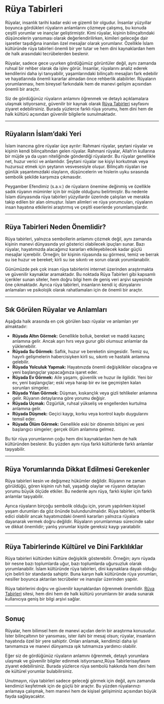 # Rüya Tabirleri

Rüyalar, insanlık tarihi kadar eski ve gizemli bir olgudur. İnsanlar yüzyıllar boyunca gördükleri rüyaların anlamlarını çözmeye çalışmış, bu konuda çeşitli yorumlar ve inançlar geliştirmiştir. Kimi rüyalar, kişinin bilinçaltındaki düşüncelerin yansıması olarak değerlendirilirken, kimileri geleceğe dair işaretler taşıdığına inanılan özel mesajlar olarak yorumlanır. Özellikle İslam kültüründe rüya tabirleri önemli bir yer tutar ve hem dini kaynaklardan hem de halk arasındaki tecrübelerden beslenir. 

Rüyalar, sadece gece uyurken gördüğümüz görüntüler değil, aynı zamanda ruhsal bir rehber olarak da işlev görür. İnsanlar, rüyalarını analiz ederek kendilerini daha iyi tanıyabilir, yaşamlarındaki bilinçaltı mesajları fark edebilir ve hayatlarında önemli kararlar almadan önce rehberlik alabilirler. Rüyaların yorumlanması, hem bireysel farkındalık hem de manevi gelişim açısından önemli bir araçtır.

Siz de gördüğünüz rüyaların anlamını öğrenmek ve detaylı açıklamalara ulaşmak istiyorsanız, güvenilir bir kaynak olarak [Rüya Tabirleri](https://www.islamiruyatabirleri.org/) sayfasını ziyaret edebilirsiniz. Burada yüzlerce farklı rüya yorumu, hem dini hem de halk kültürü açısından güvenilir bilgilerle sunulmaktadır.

---

## Rüyaların İslam’daki Yeri

İslam inancına göre rüyalar üçe ayrılır: Rahmani rüyalar, şeytani rüyalar ve kişinin kendi bilinçaltından gelen rüyalar. Rahmani rüyalar, Allah’ın kullarına bir müjde ya da uyarı niteliğinde gönderdiği rüyalardır. Bu rüyalar genellikle net, huzur verici ve anlamlıdır. Şeytani rüyalar ise kişiyi korkutmak veya huzursuz etmek için şeytanın vesvesesiyle oluşur. Bilinçaltı rüyaları ise günlük yaşantımızdaki olayların, düşüncelerin ve hislerin uyku sırasında sembolik şekilde karşımıza çıkmasıdır.

Peygamber Efendimiz (s.a.v.) de rüyaların önemine değinmiş ve özellikle sadık rüyanın müminler için bir müjde olduğunu belirtmiştir. Bu nedenle İslam dünyasında rüya tabirleri yüzyıllardır üzerinde çalışılan ve merakla takip edilen bir alan olmuştur. İslam alimleri ve rüya yorumcuları, rüyaların insan hayatına etkilerini araştırmış ve çeşitli eserlerde yorumlamışlardır.

---

## Rüya Tabirleri Neden Önemlidir?

Rüya tabirleri, yalnızca sembollerin anlamını çözmek değil, aynı zamanda kişinin manevi dünyasında yol gösterici olabilecek ipuçları sunar. Bazı rüyalar, hayatımızda alacağımız kararları etkileyebilecek kadar güçlü mesajlar içerebilir. Örneğin; bir kişinin rüyasında su görmesi, temiz ve berrak su ise huzur ve bereket; kirli su ise sıkıntı ve sorun olarak yorumlanabilir.

Günümüzde pek çok insan rüya tabirlerini internet üzerinden araştırmakta ve güvenilir kaynaklar aramaktadır. Bu noktada Rüya Tabirleri gibi kapsamlı içerikler sunan siteler, hem doğru bilgi hem de geniş veri arşivi sayesinde öne çıkmaktadır. Ayrıca rüya tabirleri, insanların kendi iç dünyalarını anlamaları ve psikolojik olarak rahatlamaları için de önemli bir araçtır.

---

## Sık Görülen Rüyalar ve Anlamları

Aşağıda halk arasında en çok görülen bazı rüyalar ve anlamları yer almaktadır:

- **Rüyada Altın Görmek:** Genellikle bolluk, bereket ve maddi kazanç anlamına gelir. Ancak aşırı hırs veya gurur gibi olumsuz anlamlar da yüklenebilir.  
- **Rüyada Su Görmek:** Saflık, huzur ve bereketin simgesidir. Temiz su, hayırlı gelişmelerin habercisiyken kirli su, sıkıntı ve hastalık anlamına gelebilir.  
- **Rüyada Yolculuk Yapmak:** Hayatınızda önemli değişiklikler olacağına ve yeni başlangıçlar yapacağınıza işaret eder.  
- **Rüyada Ev Görmek:** Aile yaşamı, güvenlik ve huzur ile ilgilidir. Yeni bir ev, yeni başlangıçlar; eski veya harap bir ev ise geçmişten kalan sorunları simgeler.  
- **Rüyada Yılan Görmek:** Düşman, kıskançlık veya gizli tehlikeler anlamına gelir. Rüyanın detaylarına göre yorumu değişir.  
- **Rüyada Uçmak:** Özgürlük, ruhsal yükseliş ve engellerden kurtulma anlamına gelir.  
- **Rüyada Düşmek:** Geçici kaygı, korku veya kontrol kaybı duygularını temsil eder.  
- **Rüyada Ölüm Görmek:** Genellikle eski bir dönemin bitişini ve yeni başlangıcı simgeler; gerçek ölüm anlamına gelmez.

Bu tür rüya yorumlarının çoğu hem dini kaynaklardan hem de halk kültüründen beslenir. Bu yüzden aynı rüya farklı kültürlerde farklı anlamlar taşıyabilir.

---

## Rüya Yorumlarında Dikkat Edilmesi Gerekenler

Rüya tabirleri kesin ve değişmez hükümler değildir. Rüyanın ne zaman görüldüğü, gören kişinin ruh hali, yaşadığı olaylar ve rüyanın detayları yorumu büyük ölçüde etkiler. Bu nedenle aynı rüya, farklı kişiler için farklı anlamlar taşıyabilir.  

Ayrıca rüyaların birçoğu sembolik olduğu için, yorum yapılırken kişisel yaşam durumları da göz önünde bulundurulmalıdır. Rüya tabirleri, rehberlik edici olabilir ancak hayatımızdaki önemli kararları yalnızca rüyalara dayanarak vermek doğru değildir. Rüyaların yorumlanması sürecinde sabır ve dikkat önemlidir; yanlış yorumlar kişide gereksiz kaygı yaratabilir.

---

## Rüya Tabirlerinde Kültürel ve Dini Farklılıklar

Rüya tabirleri kültürden kültüre değişiklik gösterebilir. Örneğin; aynı rüyada bir nesne bazı toplumlarda uğur, bazı toplumlarda uğursuzluk olarak yorumlanabilir. İslam kültüründe rüya tabirleri, dini kaynaklara dayalı olduğu için belirli bir standarda sahiptir. Buna karşın halk kültüründe rüya yorumları, nesiller boyunca aktarılan tecrübeler ve inanışlar üzerinden yapılır. 

Rüya tabirlerini doğru ve güvenilir kaynaklardan öğrenmek önemlidir. [Rüya Tabirleri](https://www.islamiruyatabirleri.org/) sitesi, hem dini hem de halk kültürü yorumlarını bir arada sunarak kullanıcıya geniş bir bilgi arşivi sağlar.

---

## Sonuç

Rüyalar, hem bilimsel hem de manevi açıdan derin bir araştırma konusudur. İster bilinçaltının bir yansıması, ister ilahi bir mesaj olsun; rüyalar, insanların hayatında özel bir yere sahiptir. Onları anlamak, kendimizi daha iyi tanımamıza ve manevi dünyamıza ışık tutmamıza yardımcı olabilir.  

Eğer siz de gördüğünüz rüyaların anlamını öğrenmek, detaylı yorumlara ulaşmak ve güvenilir bilgiler edinmek istiyorsanız,Rüya Tabirlerisayfasını ziyaret edebilirsiniz. Burada yüzlerce rüya sembolü hakkında hem dini hem de kültürel yorumlar bulabilirsiniz.  

Unutmayın, rüya tabirleri sadece geleceği görmek için değil, aynı zamanda kendimizi keşfetmek için de güçlü bir araçtır. Bu yüzden rüyalarınızı anlamaya çalışmak, hem manevi hem de kişisel gelişiminiz açısından büyük fayda sağlayacaktır.
